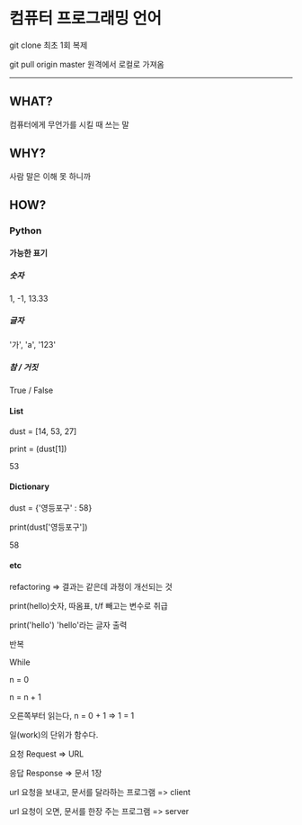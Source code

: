# 컴퓨터 프로그래밍 언어



git clone 최초 1회 복제

git pull origin master 원격에서 로컬로 가져옴

---

## WHAT?

컴퓨터에게 무언가를 시킬 때 쓰는 말



## WHY?

사람 말은 이해 못 하니까



## HOW?



### Python

#### 가능한 표기

##### 숫자

1, -1, 13.33

##### 글자

'가', 'a', '123'

##### 참 / 거짓

True / False

#### List

dust = [14, 53, 27]

print = (dust[1])

53



#### Dictionary

dust = {'영등포구' : 58}

print(dust['영등포구'])

58



#### etc

refactoring => 결과는 같은데 과정이 개선되는 것

print(hello)숫자, 따옴표, t/f 빼고는 변수로 취급

print('hello') 'hello'라는 글자 출력





반복

While

n = 0

n = n + 1

오른쪽부터 읽는다, n = 0 + 1 => 1 = 1



일(work)의 단위가 함수다.



요청 Request => URL

응답 Response => 문서 1장



url 요청을 보내고, 문서를 달라하는 프로그램 => client

url 요청이 오면, 문서를 한장 주는 프로그램 => server